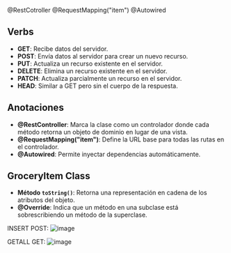 @RestCotroller
@RequestMapping("item")
@Autowired

## Verbs

- **GET**: Recibe datos del servidor.
- **POST**: Envía datos al servidor para crear un nuevo recurso.
- **PUT**: Actualiza un recurso existente en el servidor.
- **DELETE**: Elimina un recurso existente en el servidor.
- **PATCH**: Actualiza parcialmente un recurso en el servidor.
- **HEAD**: Similar a GET pero sin el cuerpo de la respuesta.

## Anotaciones

- **@RestController**: Marca la clase como un controlador donde cada método retorna un objeto de dominio en lugar de una vista.
- **@RequestMapping("item")**: Define la URL base para todas las rutas en el controlador.
- **@Autowired**: Permite inyectar dependencias automáticamente.

## GroceryItem Class

- **Método `toString()`**: Retorna una representación en cadena de los atributos del objeto.
- **@Override**: Indica que un método en una subclase está sobrescribiendo un método de la superclase.

INSERT POST:
![image](https://github.com/user-attachments/assets/0feba774-323d-4f34-9129-ffc562bc190f)

GETALL GET:
![image](https://github.com/user-attachments/assets/95c739a9-cb5a-4412-b0e8-fba52ab3eda0)

